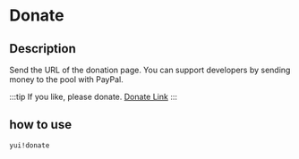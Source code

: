 # Donate

## Description

Send the URL of the donation page. You can support developers by sending money to the pool with PayPal.

:::tip
If you like, please donate. [Donate Link](https://paypal.me/pools/c/8e04hFkdhp)
:::

## how to use

`yui!donate`
